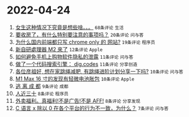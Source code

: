 # 2022-04-24

1. [女生这种情况下究竟是想些啥。。。](https://www.v2ex.com/t/848863) `68条评论` `生活`
1. [要收房了，有什么特别要注意的事项吗？](https://www.v2ex.com/t/848870) `20条评论` `问与答`
1. [为什么国内前端都只写 chrome only 的 网站?](https://www.v2ex.com/t/848878) `19条评论` `程序员`
1. [新自研處理器 M2 來了](https://www.v2ex.com/t/848868) `12条评论` `Apple`
1. [如何避免手机上购物软件隐私的泄露](https://www.v2ex.com/t/848860) `11条评论` `问与答`
1. [做了一个代码搜索引擎： dig.codes](https://www.v2ex.com/t/848859) `11条评论` `分享创造`
1. [各位彦祖好, 想在家跳绳减肥, 有跳绳进阶计划分享一下吗?](https://www.v2ex.com/t/848879) `10条评论` `问与答`
1. [M1 Max 16 寸的发现有轻微电池胀包](https://www.v2ex.com/t/848864) `10条评论` `Apple`
1. [逃 离 成 都](https://www.v2ex.com/t/848881) `9条评论` `成都`
1. [人近三十](https://www.v2ex.com/t/848877) `8条评论` `程序员`
1. [外卖福利。真福利!不是广告!不是 AFF!](https://www.v2ex.com/t/848869) `8条评论` `分享发现`
1. [C 语言 x 除以 0 在各个平台的行为不一致，为什么？](https://www.v2ex.com/t/848867) `7条评论` `问与答`
